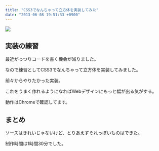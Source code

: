 ```yaml
---
title: "CSS3でなんちゃって立方体を実装してみた"
date: "2013-06-08 19:51:33 +0900"
---
```


![](/images/2013/06/20130608_cube-300x300.png)

## 実装の練習

最近がっつりコードを書く機会が減りました。

なので練習としてCSS3でなんちゃって立方体を実装してみました。

前々からやりたかった実装。

これをうまく作れるようになればWebデザインにもっと幅が出る気がする。

動作はChromeで確認してます。

## まとめ

ソースはきれいじゃないけど、とりあえずそれっぽいものはできた。

制作時間は1時間30分でした。
